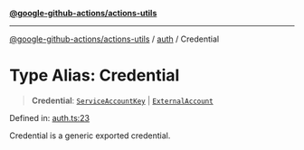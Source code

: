 [**@google-github-actions/actions-utils**](../../README.md)

***

[@google-github-actions/actions-utils](../../modules.md) / [auth](../README.md) / Credential

# Type Alias: Credential

> **Credential**: [`ServiceAccountKey`](ServiceAccountKey.md) \| [`ExternalAccount`](ExternalAccount.md)

Defined in: [auth.ts:23](https://github.com/google-github-actions/actions-utils/blob/main/src/auth.ts#L23)

Credential is a generic exported credential.

